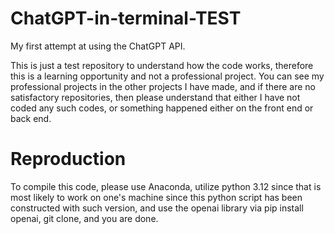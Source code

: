 # ChatGPT-in-terminal-TEST
My first attempt at using the ChatGPT API.

This is just a test repository to understand how the code works, therefore this is a learning opportunity and not a professional project. You can see my professional projects in the other projects I have made, and if there are no satisfactory repositories, then please understand that either I have not coded any such codes, or something happened either on the front end or back end.

# Reproduction

To compile this code, please use Anaconda, utilize python 3.12 since that is most likely to work on one's machine since this python script has been constructed with such version, and use the openai library via pip install openai, git clone, and you are done.
